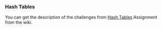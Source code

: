 ### Hash Tables

You can get the description of the challenges from
[Hash Tables](../../../wiki/HashTables) Assignment from the wiki.